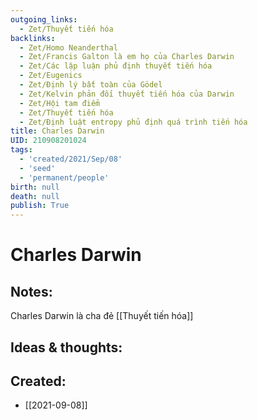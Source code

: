 ```yaml
---
outgoing_links:
  - Zet/Thuyết tiến hóa
backlinks:
  - Zet/Homo Neanderthal
  - Zet/Francis Galton là em họ của Charles Darwin
  - Zet/Các lập luận phủ định thuyết tiến hóa
  - Zet/Eugenics
  - Zet/Định lý bất toàn của Gödel
  - Zet/Kelvin phản đối thuyết tiến hóa của Darwin
  - Zet/Hội tam điểm
  - Zet/Thuyết tiến hóa
  - Zet/Định luật entropy phủ định quá trình tiến hóa
title: Charles Darwin
UID: 210908201024
tags:
  - 'created/2021/Sep/08'
  - 'seed'
  - 'permanent/people'
birth: null
death: null
publish: True
---
```

# Charles Darwin

## Notes:
Charles Darwin là cha đẻ [[Thuyết tiến hóa]]

## Ideas & thoughts:


## Created:
- [[2021-09-08]]
